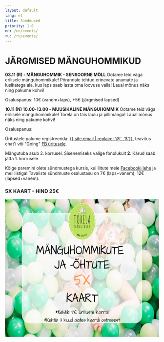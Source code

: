 ```yaml
---
layout: default
lang: et
title: Sündmused
priority: 1.0
en: /en/events/
ru: /ru/events/
---
```

# JÄRGMISED MÄNGUHOMMIKUD

**03.11 (R) - MÄNGUHOMMIK - SENSOORNE MÖLL**
Ootame teid väga erilisele mänguhommikule! Põrandale tehtud erinevate anumate ja lusikatega ala, kus laps saab lasta oma loovuse valla! 
Laual mõnus näks ning pakume kohvi!

Osaluspanus: 10€ (vanem+laps), +5€ (järgmised lapsed)


**10.11 (N) 10.00-13.00 - MUUSIKALINE MÄNGUHOMMIK**
Ootame teid väga erilisele mänguhommikule! 
Torela on täis laulu ja pillimängu! 
Laual mõnus näks ning pakume kohvi!

Osaluspanus:


Üritustele palume registreerida: [{{ site.email | replace: '@', '$'}}](mailto), teavitus chat'i või "Going" [FB üritusele](https://www.facebook.com/pg/Torelamangutuba/events/).

Mängutuba asub 2. korrusel. Sisenemiseks valige fonolukult **2**. Kärud saab jätta 1. korrusele.
 
Kõige paremini olete sündmustega kursis, kui liitute meie [Facebooki lehe](https://www.facebook.com/Torelamangutuba/events/) ja meililistiga! 
Tavaliste sündmuste osalustasu on 7€ (laps+vanem), 12€ (lapsed+vanem). 



### 5X KAART - HIND 25€


<img alt="5xkaart" src="5x-kaart.png" height="450">




